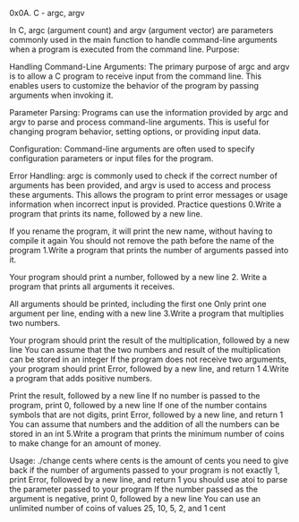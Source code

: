 0x0A. C - argc, argv

In C, argc (argument count) and argv (argument vector) are parameters commonly used in the main function to handle command-line arguments when a program is executed from the command line.
Purpose:

Handling Command-Line Arguments: The primary purpose of argc and argv is to allow a C program to receive input from the command line. This enables users to customize the behavior of the program by passing arguments when invoking it.

Parameter Parsing: Programs can use the information provided by argc and argv to parse and process command-line arguments. This is useful for changing program behavior, setting options, or providing input data.

Configuration: Command-line arguments are often used to specify configuration parameters or input files for the program.

Error Handling: argc is commonly used to check if the correct number of arguments has been provided, and argv is used to access and process these arguments. This allows the program to print error messages or usage information when incorrect input is provided.
Practice questions
0.Write a program that prints its name, followed by a new line.

If you rename the program, it will print the new name, without having to compile it again
You should not remove the path before the name of the program
1.Write a program that prints the number of arguments passed into it.

Your program should print a number, followed by a new line
2. Write a program that prints all arguments it receives.

All arguments should be printed, including the first one
Only print one argument per line, ending with a new line
3.Write a program that multiplies two numbers.

Your program should print the result of the multiplication, followed by a new line
You can assume that the two numbers and result of the multiplication can be stored in an integer
If the program does not receive two arguments, your program should print Error, followed by a new line, and return 1
4.Write a program that adds positive numbers.

Print the result, followed by a new line
If no number is passed to the program, print 0, followed by a new line
If one of the number contains symbols that are not digits, print Error, followed by a new line, and return 1
You can assume that numbers and the addition of all the numbers can be stored in an int
5.Write a program that prints the minimum number of coins to make change for an amount of money.

Usage: ./change cents
where cents is the amount of cents you need to give back
if the number of arguments passed to your program is not exactly 1, print Error, followed by a new line, and return 1
you should use atoi to parse the parameter passed to your program
If the number passed as the argument is negative, print 0, followed by a new line
You can use an unlimited number of coins of values 25, 10, 5, 2, and 1 cent
